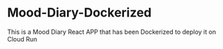 # Mood-Diary-Dockerized
This is a Mood Diary React APP that has been  Dockerized to deploy it on Cloud Run
